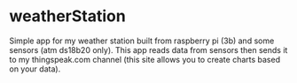 # weatherStation
Simple app for my weather station built from raspberry pi (3b) and some sensors (atm ds18b20 only).
This app reads data from sensors then sends it to my thingspeak.com channel (this site allows you to create charts based on your data).
